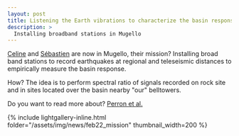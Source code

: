 ```yaml
---
layout: post
title: Listening the Earth vibrations to characterize the basin response
description: >
  Installing broadband stations in Mugello
---
```



[Celine](/consortium/celine) and [Sébastien](/consortium/seb) are now in Mugello, their mission? Installing broad band stations to record earthquakes at regional and teleseismic distances to empirically measure the basin response. 

How? The idea is to perform spectral ratio of signals recorded on rock site and in sites located over the basin nearby "our" belltowers.

Do you want to read more about? 
[Perron et al.](https://academic.oup.com/gji/article/215/2/1442/5078357?login=false)


{% include lightgallery-inline.html folder="/assets/img/news/feb22_mission" thumbnail_width=200 %}



